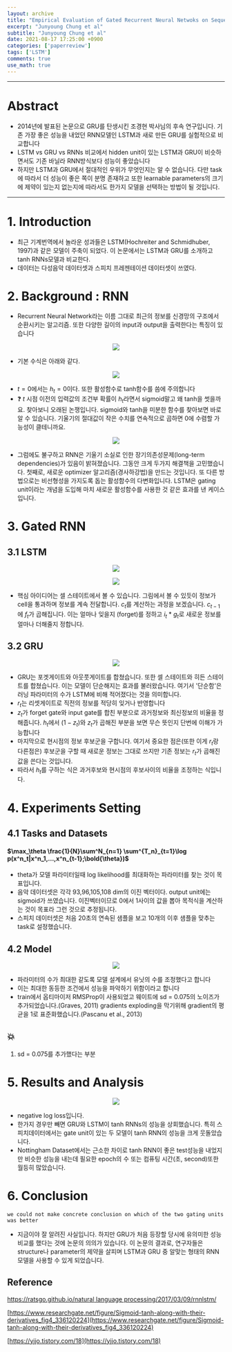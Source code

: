 ```yaml
---
layout: archive
title: "Empirical Evaluation of Gated Recurrent Neural Netwoks on Sequence Modeling"
excerpt: "Junyoung Chung et al"
subtitle: "Junyoung Chung et al"
date: 2021-08-17 17:25:00 +0900
categories: ['paperreview']
tags: ['LSTM']
comments: true
use_math: true
---
```

<script type="text/x-mathjax-config">
  MathJax.Hub.Config({
    tex2jax: {inlineMath: [['$','$'], ['\\(','\\)']]}
  });
</script>

***
# Abstract

- 2014년에 발표된 논문으로 GRU를 탄생시킨 조경현 박사님의 후속 연구입니다. 기존 가장 좋은 성능을 내었던 RNN모델인 LSTM과 새로 만든 GRU를 실험적으로 비교합니다
- LSTM vs GRU vs RNNs 비교에서 hidden unit이 있는 LSTM과 GRU이 비슷하면서도 기존 바닐라 RNN방식보다 성능이 좋았습니다
- 하지만 LSTM과 GRU에서 절대적인 우위가 무엇인지는 알 수 없습니다. 다만 task에 따라서 더 성능이 좋은 쪽이 분명 존재하고 또한 learnable parameters의 크기에 제약이 있는지 없는지에 따라서도 한가지 모델을 선택하는 방법이 될 것입니다.

***
# 1. Introduction

- 최근 기계번역에서 놀라운 성과들은 LSTM(Hochreiter and Schmidhuber, 1997)과 같은 모델이 주축이 되었다. 이 논문에서는 LSTM과 GRU를 소개하고 tanh RNNs모델과 비교한다.
- 데이터는 다성음악 데이터셋과 스피치 프레젠테이션 데이터셋이 쓰였다.


# 2. Background : RNN

- Recurrent Neural Network라는 이름 그대로 최근의 정보를 신경망의 구조에서 순환시키는 알고리즘. 또한 다양한 길이의 input과 output을 출력한다는 특징이 있습니다

<p align="center"><img src="/assets/images/paper1/1.jpg"></p>
<!-- ![1](/assets/images/paper1/1.jpg) -->

- 기본 수식은 아래와 같다.

<p align="center"><img src="/assets/images/paper1/2.jpg"></p>
<!-- ![2](/assets/images/paper1/2.jpg) -->

- $t=0$에서는 $h_t = 0$이다. 또한 활성함수로 tanh함수를 씀에 주의합니다
- ❓ $t$ 시점 이전의 입력값의 조건부 확률이 $h_t$라면서 sigmoid말고 왜 tanh을 썻을까요. 찾아보니 오래된 논쟁입니다. sigmoid와 tanh을 미분한 함수를 찾아보면 바로 알 수 있습니다. 기울기의 절대값이 작은 수치를 연속적으로 곱하면 0에 수렴할 가능성이 클테니까요.

<p align="center"><img src="/assets/images/paper1/3.jpg"></p>
<!-- ![paper1/3.jpg](/assets/images/paper1/3.jpg) -->

- 그럼에도 불구하고 RNN은 기울기 소실로 인한 장기의존성문제(long-term dependencies)가 있음이 밝혀졌습니다. 그동안 크게 두가지 해결책을 고민했습니다. 첫째로, 새로운 optimizer 알고리즘(경사하강법)을 만드는 것입니다. 또 다른 방법으로는 비선형성을 가지도록 돕는 활성함수의 다변화입니다. LSTM은 gating unit이라는 개념을 도입해 마치 새로운 활성함수를 사용한 것 같은 효과를 낸 케이스입니다.

# 3. Gated RNN

## 3.1 LSTM

<p align="center"><img src="/assets/images/paper1/4.jpg"></p>
<!-- ![paper1/4.jpg](/assets/images/paper1/4.jpg) -->

<p align="center"><img src="/assets/images/paper1/5.jpg"></p>
<!-- ![paper1/5.jpg](/assets/images/paper1/5.jpg) -->

- 핵심 아이디어는 셀 스테이트에서 볼 수 있습니다. 그림에서 볼 수 있듯이 정보가 cell을 통과하며 정보를 계속 전달합니다. $c_t$를 계산하는 과정을 보겠습니다. $c_{t-1}$ 에 $f_t$가 곱해집니다. 이는 얼마나 잊을지 (forget)를 정하고 $i_t$ * $g_t$로 새로운 정보를 얼마나 더해줄지 정합니다.

## 3.2 GRU

<p align="center"><img src="/assets/images/paper1/6.jpg"></p>
<!-- ![paper1/6.jpg](/assets/images/paper1/6.jpg) -->

- GRU는 포겟게이트와 아웃풋게이트를 합쳤습니다. 또한 셀 스테이트와 히든 스테이트를 합쳤습니다. 이는 모델이 단순해지는 효과를 불러왔습니다. 여기서 '단순함'은 러닝 파라미터의 수가 LSTM에 비해 적어졌다는 것을 의미합니다.
- $r_t$는 리셋게이트로 직전의 정보를 적당히 잊거나 반영합니다
- $z_t$가 forget gate와 input gate를 합친 부분으로 과거정보와 최신정보의 비율을 정해줍니다. $h_t$에서 $(1-z_t)$와 $z_t$가 곱해진 부분을 보면 무슨 뜻인지 단번에 이해가 가능합니다
- 마지막으로 현시점의 정보 후보군을 구합니다. 여기서 중요한 점은(또한 이게 $r_t$랑 다른점은) 후보군을 구할 때 새로운 정보는 그대로 쓰지만 기존 정보는 $r_t$가 곱해진 값을 쓴다는 것입니다.
- 따라서 $h_t$를 구하는 식은 과거후보와 현시점의 후보사이의 비율을 조정하는 식입니다.

# 4. Experiments Setting

## 4.1 Tasks and Datasets

#### $\max_\theta \frac{1}{N}\sum^N_{n=1} \sum^{T_n}_{t=1}\log p(x^n_t|x^n_1,...,x^n_{t-1};\bold{\theta})$

- theta가 모델 파라미터일때 log likelihood를 최대화하는 파라미터를 찾는 것이 목표입니다.
- 음악 데이터셋은 각각 93,96,105,108 dim의 이진 벡터이다. output unit에는 sigmoid가 쓰였습니다. 이진벡터이므로 0에서 1사이의 값을 뽑아 목적식을 계산하는 것이 목표라 그런 것으로 추정됩니다.
- 스피치 데이터셋은 처음 20초의 연속된 샘플을 보고 10개의 이후 샘플을 맞추는 task로 설정했습니다.

## 4.2 Model

<p align="center"><img src="/assets/images/paper1/8.jpg"></p>
<!-- ![paper1/8.jpg](/assets/images/paper1/8.jpg) -->

- 파라미터의 수가 최대한 같도록 모델 설계에서 유닛의 수를 조정했다고 합니다
- 이는 최대한 동등한 조건에서 성능을 파악하기 위함이라고 합니다
- train에서 옵티마이저 RMSProp이 사용되었고 웨이트에 sd = 0.075의 노이즈가 추가되었습니다.(Graves, 2011) gradients exploding을 막기위해 gradient의 평균을 1로 표준화했습니다.(Pascanu et al., 2013)

## 💥

1. sd = 0.075를 추가했다는 부분

# 5. Results and Analysis

<p align="center"><img src="/assets/images/paper1/9.jpg"></p>
<!-- ![paper1/9.jpg](/assets/images/paper1/9.jpg) -->

- negative log loss입니다.
- 한가지 경우만 빼면 GRU와 LSTM이 tanh RNNs의 성능을 상회했습니다. 특히 스피치데이터에서는 gate unit이 있는 두 모델이 tanh RNN의 성능을 크게 웃돌았습니다.
- Nottingham Dataset에서는 근소한 차이로 tanh RNN이 좋은 test성능을 내었지만 비슷한 성능을 내는데 필요한 epoch의 수 또는 컴퓨팅 시간(초, second)또한 월등히 많았습니다.

# 6. Conclusion
```
we could not make concrete conclusion on which of the two gating units was better
```
- 지금이야 잘 알려진 사실입니다. 하지만 GRU가 처음 등장할 당시에 유의미한 성능비교를 했다는 것에 논문의 의의가 있습니다. 이 논문의 결과로, 연구자들은 structure나 parameter의 제약을 살피며 LSTM과 GRU 중 알맞는 형태의 RNN모델을 사용할 수 있게 되었습니다.

## Reference

[https://ratsgo.github.io/natural language processing/2017/03/09/rnnlstm/](https://ratsgo.github.io/natural%20language%20processing/2017/03/09/rnnlstm/)

[https://www.researchgate.net/figure/Sigmoid-tanh-along-with-their-derivatives_fig4_336120224](https://www.researchgate.net/figure/Sigmoid-tanh-along-with-their-derivatives_fig4_336120224)

[https://yjjo.tistory.com/18](https://yjjo.tistory.com/18)